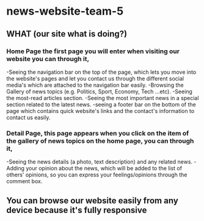 # news-website-team-5
## WHAT (our site what is doing?)

### Home Page the first page you will enter when visiting our website you can through it, 

-Seeing the navigation bar on the top of the page, which lets you move into the website's pages and let you contact us through the different social media's which are attached to the navigation bar easily. 
-Browsing the Gallery of news topics (e.g. Politics, Sport, Economy, Tech ...etc).
-Seeing the most-read articles section.
-Seeing the most important news in a special section related to the latest news.
-seeing a footer bar on the bottom of the page which contains quick website's links and the contact's information to contact us easily.

### Detail Page, this page appears when you click on the item of the gallery of news topics on the home page, you can through it, 

-Seeing the news details (a photo, text description) and any related news.
-Adding your opinion about the news, which will be added to the list of others' opinions, so you can express your feelings/opinions through the comment box.

## You can browse our website easily from any device because it's fully responsive